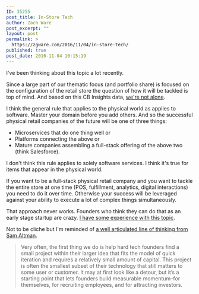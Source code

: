 ```yaml
---
ID: 35255
post_title: In-Store Tech
author: Zach Ware
post_excerpt: ""
layout: post
permalink: >
  https://zgware.com/2016/11/04/in-store-tech/
published: true
post_date: 2016-11-04 10:15:19
---
```

I've been thinking about this topic a lot recently.

Since a large part of our thematic focus (and portfolio share) is focused on the configuration of the retail store the question of how it will be tackled is top of mind. And based on this CB Insights data, <a href="https://www.cbinsights.com/blog/in-store-tech-startup-funding/?utm_source=CB+Insights+Newsletter&amp;utm_campaign=64bc840885-ThursNL_11_3_2016&amp;utm_medium=email&amp;utm_term=0_9dc0513989-64bc840885-88104393">we're not alone</a>.

I think the general rule that applies to the physical world as applies to software. Master your domain before you add others. And so the successful physical retail companies of the future will be one of three things:

<ul>
    <li>Microservices that do one thing well or</li>
    <li>Platforms connecting the above or</li>
    <li>Mature companies assembling a full-stack offering of the above two (think Salesforce).</li>
</ul>

I don't think this rule applies to solely software services. I think it's true for items that appear in the physical world.

If you want to be a full-stack physical retail company and you want to tackle the entire store at one time (POS, fulfillment, analytics, digital interactions) you need to do it over time. Otherwise your success will be leveraged against your ability to execute a lot of complex things simultaneously.

That approach never works. Founders who think they can do that as an early stage startup are crazy. <a href="https://pando.com/2015/04/02/vegas-based-shift-carshare-project-shuts-down-founder-zach-ware-to-become-full-time-vc/">I have some experience with this topic</a>.

Not to be cliche but I'm reminded of <a href="https://blog.ycombinator.com/hard-tech-startups">a well articulated line of thinking from Sam Altman</a>.

<blockquote>Very often, the first thing we do is help hard tech founders find a small project within their larger idea that fits the model of quick iteration and requires a relatively small amount of capital. This project is often the smallest subset of their technology that still matters to some user or customer. It may at first look like a detour, but it’s a starting point that lets founders build measurable momentum–for themselves, for recruiting employees, and for attracting investors.</blockquote>